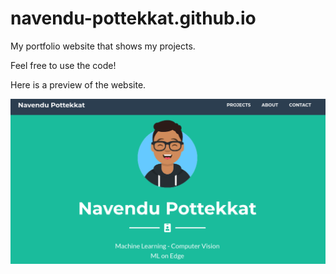 # navendu-pottekkat.github.io
My portfolio website that shows my projects.

Feel free to use the code!

Here is a preview of the website.

![Preview](preview.png)
